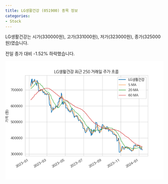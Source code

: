 ```yaml
---
title: LG생활건강 (051900) 종목 정보
categories:
- Stock
---
```


LG생활건강는 시가(330000원), 고가(331000원), 저가(323000원), 종가(325000원)였습니다.

전일 종가 대비 -1.52% 하락했습니다.

<!-- more -->

![051900](/assets/stock_images/051900.png)